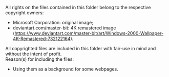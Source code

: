 All rights on the files contained in this folder belong to the respective copyright owners:

- Microsoft Corporation: original image;
- deviantart.com/master-bit: 4K remastered image (<https://www.deviantart.com/master-bit/art/Windows-2000-Wallpaper-4K-Remastered-732122164>).

All copyrighted files are included in this folder with fair-use in mind and without the intent of profit.  
Reason(s) for including the files:

- Using them as a background for some webpages.
